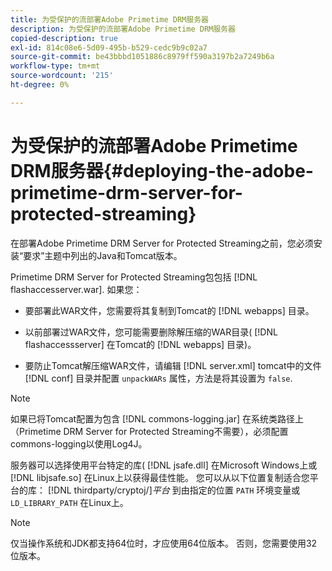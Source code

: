 ```yaml
---
title: 为受保护的流部署Adobe Primetime DRM服务器
description: 为受保护的流部署Adobe Primetime DRM服务器
copied-description: true
exl-id: 814c08e6-5d09-495b-b529-cedc9b9c02a7
source-git-commit: be43bbbd1051886c8979ff590a3197b2a7249b6a
workflow-type: tm+mt
source-wordcount: '215'
ht-degree: 0%

---
```


# 为受保护的流部署Adobe Primetime DRM服务器{#deploying-the-adobe-primetime-drm-server-for-protected-streaming}

在部署Adobe Primetime DRM Server for Protected Streaming之前，您必须安装“要求”主题中列出的Java和Tomcat版本。

Primetime DRM Server for Protected Streaming包包括 [!DNL flashaccesserver.war]. 如果您：

* 要部署此WAR文件，您需要将其复制到Tomcat的 [!DNL webapps] 目录。
* 以前部署过WAR文件，您可能需要删除解压缩的WAR目录( [!DNL flashaccessserver] 在Tomcat的 [!DNL webapps] 目录)。

* 要防止Tomcat解压缩WAR文件，请编辑 [!DNL server.xml] tomcat中的文件 [!DNL conf] 目录并配置 `unpackWARs` 属性，方法是将其设置为 `false`.

>[!NOTE]
>
>如果已将Tomcat配置为包含 [!DNL commons-logging.jar] 在系统类路径上（Primetime DRM Server for Protected Streaming不需要），必须配置commons-logging以使用Log4J。

服务器可以选择使用平台特定的库( [!DNL jsafe.dll] 在Microsoft Windows上或 [!DNL libjsafe.so] 在Linux上以获得最佳性能。 您可以从以下位置复制适合您平台的库： [!DNL thirdparty/cryptoj/]*平台* 到由指定的位置 `PATH` 环境变量或 `LD_LIBRARY_PATH` 在Linux上。

>[!NOTE]
>
>仅当操作系统和JDK都支持64位时，才应使用64位版本。 否则，您需要使用32位版本。
